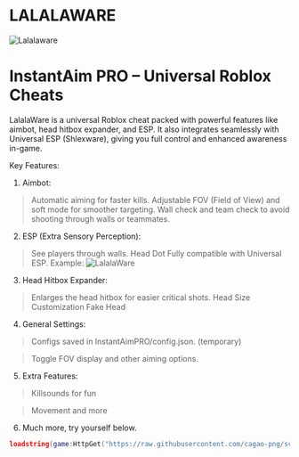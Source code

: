 # LALALAWARE
![Lalalaware](https://cdn.discordapp.com/attachments/1394010680708960326/1409546514274979840/51_Sem_Titulo_20250824214046.png?ex=68adc5fd&is=68ac747d&hm=d8ab897608aae716dd444aab72e3bf048b80880bb904cbe9d4901bdf981b0e97&)
# InstantAim PRO – Universal Roblox Cheats

LalalaWare is a universal Roblox cheat packed with powerful features like aimbot, head hitbox expander, and ESP. It also integrates seamlessly with Universal ESP (Shlexware), giving you full control and enhanced awareness in-game.

Key Features:

1. Aimbot:

> Automatic aiming for faster kills.
> Adjustable FOV (Field of View) and soft mode for smoother targeting.
> Wall check and team check to avoid shooting through walls or teammates.


2. ESP (Extra Sensory Perception):

> See players through walls.
> Head Dot
> Fully compatible with Universal ESP.
Example:
![LalalaWare](link)


3. Head Hitbox Expander:

> Enlarges the head hitbox for easier critical shots.
> Head Size Customization
> Fake Head


4. General Settings:

> Configs saved in InstantAimPRO/config.json. (temporary)

> Toggle FOV display and other aiming options.


5. Extra Features:

> Killsounds for fun

> Movement and more

6. Much more, try yourself below.
```lua
loadstring(game:HttpGet("https://raw.githubusercontent.com/cagao-png/scripts/refs/heads/main/insta%20tio.lua"))()
```


